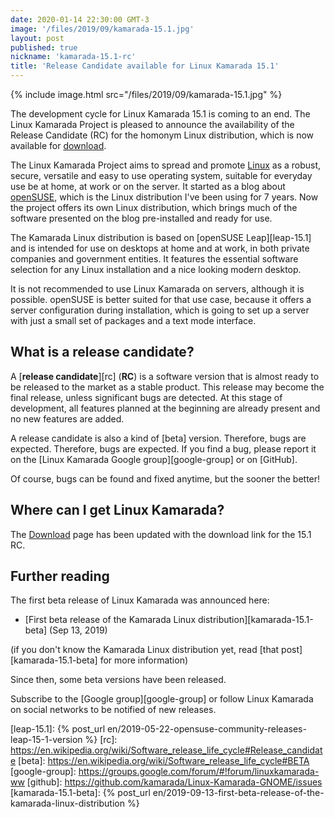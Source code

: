 ```yaml
---
date: 2020-01-14 22:30:00 GMT-3
image: '/files/2019/09/kamarada-15.1.jpg'
layout: post
published: true
nickname: 'kamarada-15.1-rc'
title: 'Release Candidate available for Linux Kamarada 15.1'
---
```


{% include image.html src="/files/2019/09/kamarada-15.1.jpg" %}

The development cycle for Linux Kamarada 15.1 is coming to an end. The Linux Kamarada Project is pleased to announce the availability of the Release Candidate (RC) for the homonym Linux distribution, which is now available for [download].

The Linux Kamarada Project aims to spread and promote [Linux] as a robust, secure, versatile and easy to use operating system, suitable for everyday use be at home, at work or on the server. It started as a blog about [openSUSE], which is the Linux distribution I've been using for 7 years. Now the project offers its own Linux distribution, which brings much of the software presented on the blog pre-installed and ready for use.

The Kamarada Linux distribution is based on [openSUSE Leap][leap-15.1] and is intended for use on desktops at home and at work, in both private companies and government entities. It features the essential software selection for any Linux installation and a nice looking modern desktop.

It is not recommended to use Linux Kamarada on servers, although it is possible. openSUSE is better suited for that use case, because it offers a server configuration during installation, which is going to set up a server with just a small set of packages and a text mode interface.

## What is a release candidate?

A [**release candidate**][rc] (**RC**) is a software version that is almost ready to be released to the market as a stable product. This release may become the final release, unless significant bugs are detected. At this stage of development, all features planned at the beginning are already present and no new features are added.

A release candidate is also a kind of [beta] version. Therefore, bugs are expected. Therefore, bugs are expected. If you find a bug, please report it on the [Linux Kamarada Google group][google-group] or on [GitHub].

Of course, bugs can be found and fixed anytime, but the sooner the better!

## Where can I get Linux Kamarada?

The [Download] page has been updated with the download link for the 15.1 RC.

## Further reading

The first beta release of Linux Kamarada was announced here:

- [First beta release of the Kamarada Linux distribution][kamarada-15.1-beta] (Sep 13, 2019)

(if you don't know the Kamarada Linux distribution yet, read [that post][kamarada-15.1-beta] for more information)

Since then, some beta versions have been released.

Subscribe to the [Google group][google-group] or follow Linux Kamarada on social networks to be notified of new releases.

[download]:             /en/download
[linux]:                https://www.kernel.org/linux.html
[opensuse]:             https://www.opensuse.org/
[leap-15.1]:            {% post_url en/2019-05-22-opensuse-community-releases-leap-15-1-version %}
[rc]:                   https://en.wikipedia.org/wiki/Software_release_life_cycle#Release_candidate
[beta]:                 https://en.wikipedia.org/wiki/Software_release_life_cycle#BETA
[google-group]:         https://groups.google.com/forum/#!forum/linuxkamarada-ww
[github]:               https://github.com/kamarada/Linux-Kamarada-GNOME/issues
[kamarada-15.1-beta]:   {% post_url en/2019-09-13-first-beta-release-of-the-kamarada-linux-distribution %}
